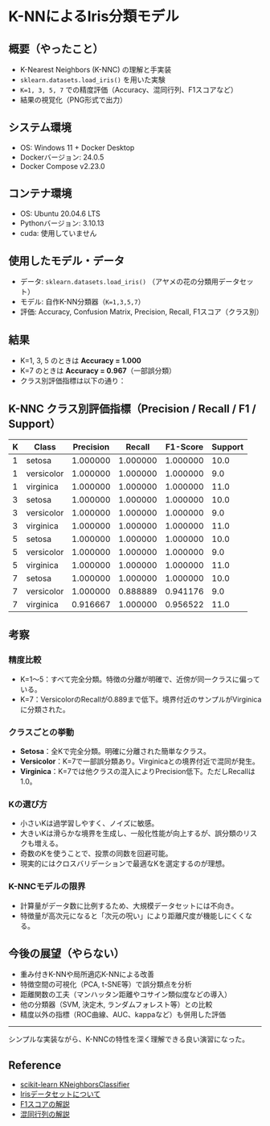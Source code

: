 # K-NNによるIris分類モデル

## 概要（やったこと）
* K-Nearest Neighbors (K-NNC) の理解と手実装
* `sklearn.datasets.load_iris()` を用いた実験
* `K=1, 3, 5, 7` での精度評価（Accuracy、混同行列、F1スコアなど）
* 結果の視覚化（PNG形式で出力）

## システム環境
* OS: Windows 11 + Docker Desktop
* Dockerバージョン: 24.0.5
* Docker Compose v2.23.0

## コンテナ環境
* OS: Ubuntu 20.04.6 LTS
* Pythonバージョン: 3.10.13
* cuda: 使用していません

## 使用したモデル・データ
* データ: `sklearn.datasets.load_iris()` （アヤメの花の分類用データセット）
* モデル: 自作K-NN分類器（`K=1,3,5,7`）
* 評価: Accuracy, Confusion Matrix, Precision, Recall, F1スコア（クラス別）

## 結果
* K=1, 3, 5 のときは **Accuracy = 1.000**
* K=7 のときは **Accuracy = 0.967**（一部誤分類）
* クラス別評価指標は以下の通り：

## K-NNC クラス別評価指標（Precision / Recall / F1 / Support）

| K | Class       | Precision | Recall   | F1-Score | Support |
|---|-------------|-----------|----------|----------|---------|
| 1 | setosa      | 1.000000  | 1.000000 | 1.000000 | 10.0    |
| 1 | versicolor  | 1.000000  | 1.000000 | 1.000000 | 9.0     |
| 1 | virginica   | 1.000000  | 1.000000 | 1.000000 | 11.0    |
| 3 | setosa      | 1.000000  | 1.000000 | 1.000000 | 10.0    |
| 3 | versicolor  | 1.000000  | 1.000000 | 1.000000 | 9.0     |
| 3 | virginica   | 1.000000  | 1.000000 | 1.000000 | 11.0    |
| 5 | setosa      | 1.000000  | 1.000000 | 1.000000 | 10.0    |
| 5 | versicolor  | 1.000000  | 1.000000 | 1.000000 | 9.0     |
| 5 | virginica   | 1.000000  | 1.000000 | 1.000000 | 11.0    |
| 7 | setosa      | 1.000000  | 1.000000 | 1.000000 | 10.0    |
| 7 | versicolor  | 1.000000  | 0.888889 | 0.941176 | 9.0     |
| 7 | virginica   | 0.916667  | 1.000000 | 0.956522 | 11.0    |

## 考察

### 精度比較
- K=1〜5：すべて完全分類。特徴の分離が明確で、近傍が同一クラスに偏っている。
- K=7：VersicolorのRecallが0.889まで低下。境界付近のサンプルがVirginicaに分類された。

### クラスごとの挙動
- **Setosa**：全Kで完全分類。明確に分離された簡単なクラス。
- **Versicolor**：K=7で一部誤分類あり。Virginicaとの境界付近で混同が発生。
- **Virginica**：K=7では他クラスの混入によりPrecision低下。ただしRecallは1.0。

### Kの選び方
- 小さいKは過学習しやすく、ノイズに敏感。
- 大きいKは滑らかな境界を生成し、一般化性能が向上するが、誤分類のリスクも増える。
- 奇数のKを使うことで、投票の同数を回避可能。
- 現実的にはクロスバリデーションで最適なKを選定するのが理想。

### K-NNCモデルの限界
- 計算量がデータ数に比例するため、大規模データセットには不向き。
- 特徴量が高次元になると「次元の呪い」により距離尺度が機能しにくくなる。

## 今後の展望（やらない）
- 重み付きK-NNや局所適応K-NNによる改善
- 特徴空間の可視化（PCA, t-SNE等）で誤分類点を分析
- 距離関数の工夫（マンハッタン距離やコサイン類似度などの導入）
- 他の分類器（SVM, 決定木, ランダムフォレスト等）との比較
- 精度以外の指標（ROC曲線、AUC、kappaなど）も併用した評価

---

シンプルな実装ながら、K-NNCの特性を深く理解できる良い演習になった。

## Reference
* [scikit-learn KNeighborsClassifier](https://scikit-learn.org/stable/modules/generated/sklearn.neighbors.KNeighborsClassifier.html)
* [Irisデータセットについて](https://archive.ics.uci.edu/ml/datasets/iris)
* [F1スコアの解説](https://note.com/noa813/n/nef0692042cdf)
* [混同行列の解説](https://qiita.com/TsutomuNakamura/items/a1a6a02cb9bb0dcbb37f)
